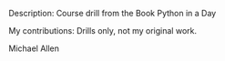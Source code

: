 Description: Course drill from the Book Python in a Day

My contributions: Drills only, not my original work.

Michael Allen
